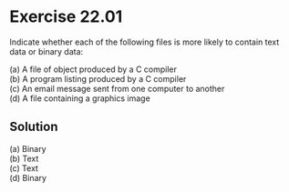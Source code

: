 # Exercise 22.01

Indicate whether each of the following files is more likely to contain text data
or binary data:

(a) A file of object produced by a C compiler  
(b) A program listing produced by a C compiler  
(c) An email message sent from one computer to another  
(d) A file containing a graphics image

## Solution

(a) Binary  
(b) Text  
(c) Text  
(d) Binary
